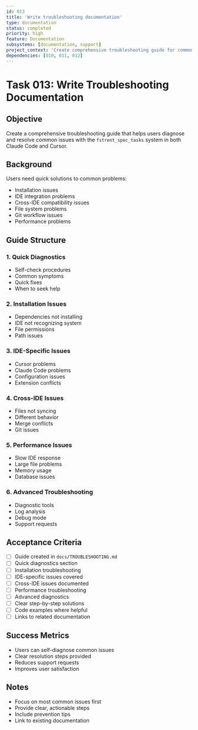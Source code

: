 ```yaml
---
id: 013
title: 'Write troubleshooting documentation'
type: documentation
status: completed
priority: high
feature: Documentation
subsystems: [documentation, support]
project_context: 'Create comprehensive troubleshooting guide for common issues and edge cases'
dependencies: [010, 011, 012]
---
```


# Task 013: Write Troubleshooting Documentation

## Objective
Create a comprehensive troubleshooting guide that helps users diagnose and resolve common issues with the `fstrent_spec_tasks` system in both Claude Code and Cursor.

## Background
Users need quick solutions to common problems:
- Installation issues
- IDE integration problems
- Cross-IDE compatibility issues
- File system problems
- Git workflow issues
- Performance problems

## Guide Structure

### 1. Quick Diagnostics
- Self-check procedures
- Common symptoms
- Quick fixes
- When to seek help

### 2. Installation Issues
- Dependencies not installing
- IDE not recognizing system
- File permissions
- Path issues

### 3. IDE-Specific Issues
- Cursor problems
- Claude Code problems
- Configuration issues
- Extension conflicts

### 4. Cross-IDE Issues
- Files not syncing
- Different behavior
- Merge conflicts
- Git issues

### 5. Performance Issues
- Slow IDE response
- Large file problems
- Memory usage
- Database issues

### 6. Advanced Troubleshooting
- Diagnostic tools
- Log analysis
- Debug mode
- Support requests

## Acceptance Criteria

- [ ] Guide created in `docs/TROUBLESHOOTING.md`
- [ ] Quick diagnostics section
- [ ] Installation troubleshooting
- [ ] IDE-specific issues covered
- [ ] Cross-IDE issues documented
- [ ] Performance troubleshooting
- [ ] Advanced diagnostics
- [ ] Clear step-by-step solutions
- [ ] Code examples where helpful
- [ ] Links to related documentation

## Success Metrics

- Users can self-diagnose common issues
- Clear resolution steps provided
- Reduces support requests
- Improves user satisfaction

## Notes

- Focus on most common issues first
- Provide clear, actionable steps
- Include prevention tips
- Link to existing documentation

